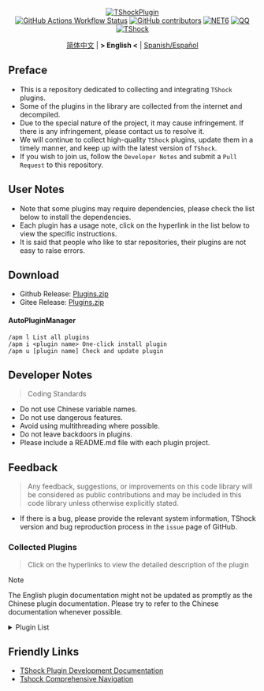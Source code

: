 <div align="center">
  
[![TShockPlugin](https://socialify.git.ci/UnrealMultiple/TShockPlugin/image?description=1&descriptionEditable=A%20TShock%20Chinese%20Plugin%20Collection%20Repository&forks=1&issues=1&language=1&logo=https%3A%2F%2Fgithub.com%2FUnrealMultiple%2FTShockPlugin%2Fblob%2Fmaster%2Ficon.png%3Fraw%3Dtrue&name=1&pattern=Circuit%20Board&pulls=1&stargazers=1&theme=Auto)](https://github.com/UnrealMultiple/TShockPlugin)  
[![GitHub Actions Workflow Status](https://img.shields.io/github/actions/workflow/status/UnrealMultiple/TShockPlugin/.github%2Fworkflows%2Fbuild.yml)](https://github.com/UnrealMultiple/TShockPlugin/actions)
[![GitHub contributors](https://img.shields.io/github/contributors/UnrealMultiple/TShockPlugin?style=flat)](https://github.com/UnrealMultiple/TShockPlugin/graphs/contributors)
[![NET6](https://img.shields.io/badge/Core-%20.NET_6-blue)](https://dotnet.microsoft.com/zh-cn/)
[![QQ](https://img.shields.io/badge/QQ-EB1923?logo=tencent-qq&logoColor=white)](https://qm.qq.com/cgi-bin/qm/qr?k=54tOesIU5g13yVBNFIuMBQ6AzjgE6f0m&jump_from=webapi&authKey=6jzafzJEqQGzq7b2mAHBw+Ws5uOdl83iIu7CvFmrfm/Xxbo2kNHKSNXJvDGYxhSW)
[![TShock](https://img.shields.io/badge/TShock5.2.0-2B579A.svg?&logo=TShock&logoColor=white)](https://github.com/Pryaxis/TShock)

[简体中文](README.md) | **&gt; English &lt;** | [Spanish/Español](README.es-ES.md)

</div>

## Preface
- This is a repository dedicated to collecting and integrating `TShock` plugins.
- Some of the plugins in the library are collected from the internet and decompiled.
- Due to the special nature of the project, it may cause infringement. If there is any infringement, please contact us to resolve it.
- We will continue to collect high-quality `TShock` plugins, update them in a timely manner, and keep up with the latest version of `TShock`.
- If you wish to join us, follow the `Developer Notes` and submit a `Pull Request` to this repository.


## User Notes

- Note that some plugins may require dependencies, please check the list below to install the dependencies.
- Each plugin has a usage note, click on the hyperlink in the list below to view the specific instructions.
- It is said that people who like to star repositories, their plugins are not easy to raise errors.

## Download

- Github Release: [Plugins.zip](https://github.com/UnrealMultiple/TShockPlugin/releases/download/V1.0.0.0/Plugins.zip)
- Gitee Release: [Plugins.zip](https://gitee.com/kksjsj/TShockPlugin/releases/download/V1.0.0.0/Plugins.zip)

#### AutoPluginManager
    /apm l List all plugins
    /apm i <plugin name> One-click install plugin
    /apm u [plugin name] Check and update plugin

## Developer Notes

> Coding Standards

- Do not use Chinese variable names.
- Do not use dangerous features.
- Avoid using multithreading where possible.
- Do not leave backdoors in plugins.
- Please include a README.md file with each plugin project.

## Feedback

> Any feedback, suggestions, or improvements on this code library will be considered as public contributions and may be included in this code library unless otherwise explicitly stated.

- If there is a bug, please provide the relevant system information, TShock version and bug reproduction process in the `issue` page of GitHub.

### Collected Plugins

> Click on the hyperlinks to view the detailed description of the plugin

> [!NOTE]
> The English plugin documentation might not be updated as promptly as the Chinese plugin documentation.
> Please try to refer to the Chinese documentation whenever possible.

<Details>
<Summary>Plugin List</Summary>

| Plugin Name | English Available | Plugin Description | Dependencies |
| :-: | :-: | :-: | :-: |
<!--{PluginList,en-US,Yes,No}-->

</Details>

## Friendly Links

- [TShock Plugin Development Documentation](https://github.com/ACaiCat/TShockPluginDocument)
- [Tshock Comprehensive Navigation](https://github.com/UnrealMultiple/Tshock-nav)
